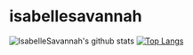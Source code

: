 # isabellesavannah
![IsabelleSavannah's github stats](https://github-readme-stats.vercel.app/api?username=Isabelle&theme=tokyonight&show_icons=true&count_private=true)
<a href="/" align="left">
   [![Top Langs](https://github-readme-stats.vercel.app/api/top-langs/?username=Isabelle&theme=tokyonight&layout=compact)](https://github.com/anuraghazra/github-readme-stats)
  </a>
